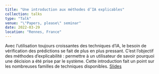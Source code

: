 ```yaml
---
title: "Une introduction aux méthodes d’IA explicables"
collection: talks
type: "Talk"
venue: "\"Papers, please\" seminar"
date: 2022-03-29
location: "Rennes, France"
---
```


Avec l’utilisation toujours croissantes des techniques d’IA, le besoin de vérification des prédictions se fait de plus en plus pressant. C’est l’objectif des méthodes d’explicabilité : permettre à un utilisateur de savoir pourquoi une décision a été prise par le système. Cette introduction fait un point sur les nombreuses familles de techniques disponibles. [Slides](https://pfgimenez.fr/files/intro-xai.pdf)
